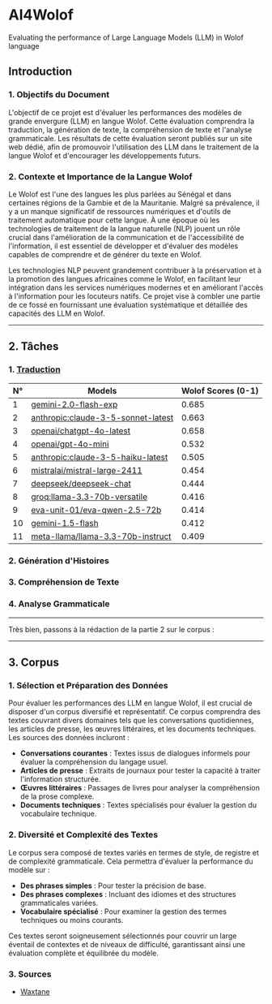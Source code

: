# AI4Wolof

Evaluating the performance of Large Language Models (LLM) in Wolof language

## Introduction

### 1. Objectifs du Document

L'objectif de ce projet est d'évaluer les performances des modèles de grande envergure (LLM) en langue Wolof. Cette évaluation comprendra la traduction, la génération de texte, la compréhension de texte et l'analyse grammaticale. Les résultats de cette évaluation seront publiés sur un site web dédié, afin de promouvoir l'utilisation des LLM dans le traitement de la langue Wolof et d'encourager les développements futurs.

### 2. Contexte et Importance de la Langue Wolof

Le Wolof est l'une des langues les plus parlées au Sénégal et dans certaines régions de la Gambie et de la Mauritanie. Malgré sa prévalence, il y a un manque significatif de ressources numériques et d'outils de traitement automatique pour cette langue. À une époque où les technologies de traitement de la langue naturelle (NLP) jouent un rôle crucial dans l'amélioration de la communication et de l'accessibilité de l'information, il est essentiel de développer et d'évaluer des modèles capables de comprendre et de générer du texte en Wolof.

Les technologies NLP peuvent grandement contribuer à la préservation et à la promotion des langues africaines comme le Wolof, en facilitant leur intégration dans les services numériques modernes et en améliorant l'accès à l'information pour les locuteurs natifs. Ce projet vise à combler une partie de ce fossé en fournissant une évaluation systématique et détaillée des capacités des LLM en Wolof.

---

## 2. Tâches

### 1. [Traduction](evaluation/traduction.md)

| N° | Models  | Wolof Scores (0-1)  |
|---|---|---|
| 1 | [gemini-2.0-flash-exp](data/output/traduction/gemini-2.0-flash-exp.csv)  | 0.685  |
| 2 | [anthropic:claude-3-5-sonnet-latest](data/output/traduction/anthropic-claude-3-5-sonnet-latest.csv)  | 0.663  |
| 3 | [openai/chatgpt-4o-latest](data/output/traduction/openai-chatgpt-4o-latest.csv)  | 0.658  |
| 4 | [openai/gpt-4o-mini](data/output/traduction/openai-gpt-4o-mini.csv)  | 0.532  |
| 5 | [anthropic:claude-3-5-haiku-latest](data/output/traduction/anthropic-claude-3-5-haiku-latest.csv)  | 0.505  |
| 6 | [mistralai/mistral-large-2411](data/output/traduction/mistralai-mistral-large-2411.csv)  | 0.454  |
| 7 | [deepseek/deepseek-chat](data/output/traduction/deepseek-deepseek-chat.csv)  | 0.444  |
| 8 | [groq:llama-3.3-70b-versatile](data/output/traduction/groq-llama-3.3-70b-versatile.csv)  | 0.416  |
| 9 | [eva-unit-01/eva-qwen-2.5-72b](data/output/traduction/eva-unit-01-eva-qwen-2.5-72b.csv)  | 0.414  |
| 10 | [gemini-1.5-flash](data/output/traduction/gemini-1.5-flash.csv)  | 0.412  |
| 11 | [meta-llama/llama-3.3-70b-instruct](data/output/traduction/meta-llama-llama-3.3-70b-instruct.csv)  | 0.409  |

### 2. Génération d'Histoires
### 3. Compréhension de Texte
### 4. Analyse Grammaticale


---

Très bien, passons à la rédaction de la partie 2 sur le corpus :

---

## 3. Corpus

### 1. Sélection et Préparation des Données

Pour évaluer les performances des LLM en langue Wolof, il est crucial de disposer d'un corpus diversifié et représentatif. Ce corpus comprendra des textes couvrant divers domaines tels que les conversations quotidiennes, les articles de presse, les œuvres littéraires, et les documents techniques. Les sources des données incluront :
- **Conversations courantes** : Textes issus de dialogues informels pour évaluer la compréhension du langage usuel.
- **Articles de presse** : Extraits de journaux pour tester la capacité à traiter l'information structurée.
- **Œuvres littéraires** : Passages de livres pour analyser la compréhension de la prose complexe.
- **Documents techniques** : Textes spécialisés pour évaluer la gestion du vocabulaire technique.

### 2. Diversité et Complexité des Textes

Le corpus sera composé de textes variés en termes de style, de registre et de complexité grammaticale. Cela permettra d'évaluer la performance du modèle sur :
- **Des phrases simples** : Pour tester la précision de base.
- **Des phrases complexes** : Incluant des idiomes et des structures grammaticales variées.
- **Vocabulaire spécialisé** : Pour examiner la gestion des termes techniques ou moins courants.

Ces textes seront soigneusement sélectionnés pour couvrir un large éventail de contextes et de niveaux de difficulté, garantissant ainsi une évaluation complète et équilibrée du modèle.

### 3. Sources

- [Waxtane](https://github.com/MedouneSGB/Waxtane)

